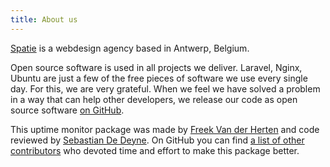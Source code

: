 ```yaml
---
title: About us
---
```


[Spatie](https://spatie.be) is a webdesign agency based in Antwerp, Belgium.

Open source software is used in all projects we deliver. Laravel, Nginx, Ubuntu are just a few of the free pieces of software we use every single day. For this, we are very grateful. 
When we feel we have solved a problem in a way that can help other developers, we release our code as open source software [on GitHub](https://spatie.be/opensource).

This uptime monitor package was made by [Freek Van der Herten](https://twitter.com/freekmurze) and code reviewed by [Sebastian De Deyne](https://github.com/sebastiandedeyne). On GitHub you can find [a list of other contributors](https://github.com/spatie/laravel-uptime-monitor/graphs/contributors) who devoted time and effort to make this package better.
